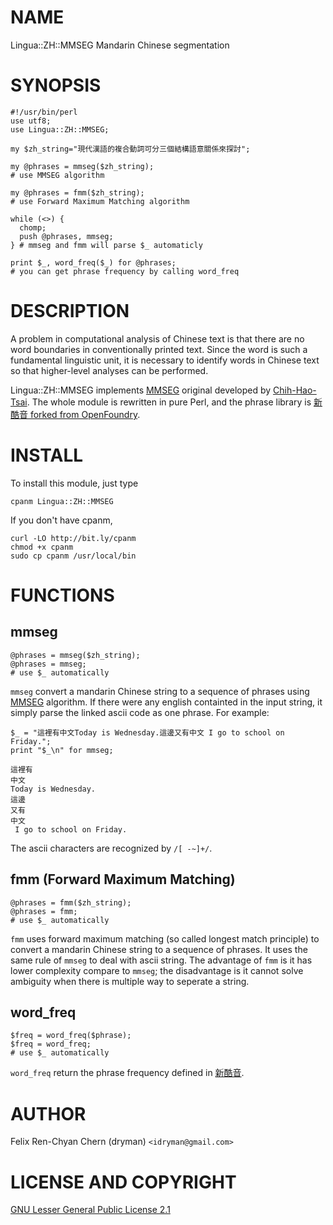 # NAME

Lingua::ZH::MMSEG Mandarin Chinese segmentation

# SYNOPSIS

    #!/usr/bin/perl
    use utf8;
    use Lingua::ZH::MMSEG;

    my $zh_string="現代漢語的複合動詞可分三個結構語意關係來探討";

    my @phrases = mmseg($zh_string);
    # use MMSEG algorithm

    my @phrases = fmm($zh_string);
    # use Forward Maximum Matching algorithm

    while (<>) {
      chomp;
      push @phrases, mmseg;
    } # mmseg and fmm will parse $_ automaticly

    print $_, word_freq($_) for @phrases;
    # you can get phrase frequency by calling word_freq

# DESCRIPTION

A problem in computational analysis of Chinese text is that there are no word
boundaries in conventionally printed text. Since the word is such a fundamental
linguistic unit, it is necessary to identify words in Chinese text so that
higher-level analyses can be performed. 

Lingua::ZH::MMSEG implements [MMSEG](http://technology.chtsai.org/mmseg/)
original developed by [Chih-Hao-Tsai](http://chtsai.org/). The whole module is
rewritten in pure Perl, and the phrase library is 
[新酷音 forked from OpenFoundry](http://www.openfoundry.org/of/projects/436).

# INSTALL

To install this module, just type

    cpanm Lingua::ZH::MMSEG

If you don't have cpanm,

    curl -LO http://bit.ly/cpanm
    chmod +x cpanm
    sudo cp cpanm /usr/local/bin

# FUNCTIONS

## mmseg

    @phrases = mmseg($zh_string);
    @phrases = mmseg; 
    # use $_ automatically

`mmseg` convert a mandarin Chinese string to a sequence of phrases using 
[MMSEG](http://technology.chtsai.org/mmseg/) algorithm. If there were any
english containted in the input string, it simply parse the linked ascii code as
one phrase. For example:

    $_ = "這裡有中文Today is Wednesday.這邊又有中文 I go to school on Friday.";
    print "$_\n" for mmseg;

    這裡有
    中文
    Today is Wednesday.
    這邊
    又有
    中文
     I go to school on Friday.

The ascii characters are recognized by `/[ -~]+/`.

## fmm (Forward Maximum Matching)

    @phrases = fmm($zh_string);
    @phrases = fmm; 
    # use $_ automatically

`fmm` uses forward maximum matching (so called longest match principle) to
convert a mandarin Chinese string to a sequence of phrases. It uses the same
rule of `mmseg` to deal with ascii string. The advantage of `fmm` is it has
lower complexity compare to `mmseg`; the disadvantage is it cannot solve
ambiguity when there is multiple way to seperate a string.

## word_freq

    $freq = word_freq($phrase);
    $freq = word_freq;
    # use $_ automatically

`word_freq` return the phrase frequency defined in [新酷音](http://www.openfoundry.org/of/projects/436).

# AUTHOR

Felix Ren-Chyan Chern (dryman) `<idryman@gmail.com>`

# LICENSE AND COPYRIGHT

[GNU Lesser General Public License 2.1 ](http://www.opensource.org/licenses/lgpl-2.1.php)